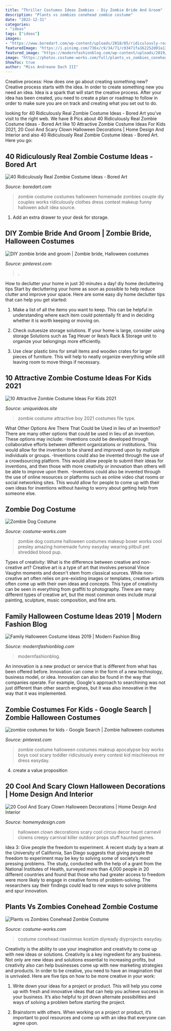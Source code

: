 ```yaml
---
title: "Thriller Costumes Ideas Zombies - Diy Zombie Bride And Groom"
description: "Plants vs zombies conehead zombie costume"
date: "2022-12-31"
categories:
- "ideas"
tags: ["ideas"]
images:
- "https://www.boredart.com/wp-content/uploads/2018/05/ridiculously-real-zombie-costume-ideas30.jpg"
featuredImage: "https://i.pinimg.com/736x/c9/34/71/c93471fa162252d01a13469ad9cdba8f.jpg"
featured_image: "https://modernfashionblog.com/wp-content/uploads/2019/08/Family-Halloween-Costume-Ideas-2019-9.jpg"
image: "https://photos.costume-works.com/full/plants_vs_zombies_conehead_zombie.jpg"
ShowToc: true
author: "Miss Andreane Dach III"
---
```



Creative process: How does one go about creating something new?
Creative process starts with the idea. In order to create something new you need an idea. Idea is a spark that will start the creative process. After your idea has been created, you need to create a plan or roadmap to follow in order to make sure you are on track and creating what you set out to do.

	

		
looking for 40 Ridiculously Real Zombie Costume Ideas - Bored Art you've visit to the right web. We have 8 Pics about 40 Ridiculously Real Zombie Costume Ideas - Bored Art like 10 Attractive Zombie Costume Ideas For Kids 2021, 20 Cool And Scary Clown Halloween Decorations | Home Design And Interior and also 40 Ridiculously Real Zombie Costume Ideas - Bored Art. Here you go:
		
    
## 40 Ridiculously Real Zombie Costume Ideas - Bored Art

<img loading=lazy src="https://www.boredart.com/wp-content/uploads/2018/05/ridiculously-real-zombie-costume-ideas30.jpg" onerror="this.onerror=null;this.src='https://tse2.mm.bing.net/th?id=OIP.wxDGBJTXn3pw5EN3EilrEQHaKo&amp;pid=15.1';" alt="40 Ridiculously Real Zombie Costume Ideas - Bored Art">

_Source: boredart.com_

>zombie costume costumes halloween homemade zombies couple diy couples works ridiculously clothes dress contest makeup funny hallowen adult idea source. 

	

1. Add an extra drawer to your desk for storage.

    
## DIY Zombie Bride And Groom | Zombie Bride, Halloween Costumes

<img loading=lazy src="https://i.pinimg.com/originals/70/79/62/7079625fbad691887f333a49b9b6a412.jpg" onerror="this.onerror=null;this.src='https://tse4.mm.bing.net/th?id=OIP.Aw_aWOUEyHP8x5dY4alNTgHaJ4&amp;pid=15.1';" alt="DIY zombie bride and groom | Zombie bride, Halloween costumes">

_Source: pinterest.com_

>. 

	

How to declutter your home in just 30 minutes a day!
diy home decluttering tips
Start by decluttering your home as soon as possible to help reduce clutter and improve your space. Here are some easy diy home declutter tips that can help you get started:

1. Make a list of all the items you want to keep. This can be helpful in understanding where each item could potentially fit and in deciding whether it is worth keeping or moving on.

2. Check outuesize storage solutions. If your home is large, consider using storage Solutions such as Tag Heuer or Ikea’s Rack & Storage unit to organize your belongings more efficiently.

3. Use clear plastic bins for small items and wooden crates for larger pieces of furniture. This will help to neatly organize everything while still leaving room to move things if necessary. 


    
## 10 Attractive Zombie Costume Ideas For Kids 2021

<img loading=lazy src="https://www.uniqueideas.site/wp-content/uploads/boy-zombie-costume.jpg" onerror="this.onerror=null;this.src='https://tse1.mm.bing.net/th?id=OIP.nGD3_7F8QDIhKbn-FdfHNQHaKl&amp;pid=15.1';" alt="10 Attractive Zombie Costume Ideas For Kids 2021">

_Source: uniqueideas.site_

>zombie costume attractive boy 2021 costumes file type. 

	

What Other Options Are There That Could be Used in lieu of an Invention?
There are many other options that could be used in lieu of an invention. These options may include: 
-Inventions could be developed through collaborative efforts between different organizations or institutions. This would allow for the invention to be shared and improved upon by multiple individuals or groups. 
-Inventions could also be invented through the use of a crowdsourcing platform. This would allow people to submit their ideas for inventions, and then those with more creativity or innovation than others will be able to improve upon them. 
-Inventions could also be invented through the use of online resources or platforms such as online video chat rooms or social networking sites. This would allow for people to come up with their own ideas for inventions without having to worry about getting help from someone else.

    
## Zombie Dog Costume

<img loading=lazy src="http://photos.costume-works.com/full/zombie_dog.jpg" onerror="this.onerror=null;this.src='https://tse2.mm.bing.net/th?id=OIP.GAvPl_8ubFgqBMDbzEW7nQHaKt&amp;pid=15.1';" alt="Zombie Dog Costume">

_Source: costume-works.com_

>zombie dog costume halloween costumes makeup boxer works cool presley amazing homemade funny easyday wearing pitbull pet shredded blood pup. 

	

Types of creativity: What is the difference between creative and non-creative art?
Creative art is a type of art that involves personal Vince Vaughn moments and doesn't stem from classical sources. While non-creative art often relies on pre-existing images or templates, creative artists often come up with their own ideas and concepts. This type of creativity can be seen in everything from graffiti to photography. There are many different types of creative art, but the most common ones include mural painting, sculpture, music composition, and fine arts.

    
## Family Halloween Costume Ideas 2019 | Modern Fashion Blog

<img loading=lazy src="https://modernfashionblog.com/wp-content/uploads/2019/08/Family-Halloween-Costume-Ideas-2019-9.jpg" onerror="this.onerror=null;this.src='https://tse3.mm.bing.net/th?id=OIP.3Ak00AzcbVVP0nQ99RcqCAHaLJ&amp;pid=15.1';" alt="Family Halloween Costume Ideas 2019 | Modern Fashion Blog">

_Source: modernfashionblog.com_

>modernfashionblog. 

	

An innovation is a new product or service that is different from what has been offered before. Innovation can come in the form of a new technology, business model, or idea. Innovation can also be found in the way that companies operate. For example, Google's approach to searchining was not just different than other search engines, but it was also innovative in the way that it was implemented.

    
## Zombie Costumes For Kids - Google Search | Zombie Halloween Costumes

<img loading=lazy src="https://i.pinimg.com/736x/c9/34/71/c93471fa162252d01a13469ad9cdba8f.jpg" onerror="this.onerror=null;this.src='https://tse2.mm.bing.net/th?id=OIP.8cjbSGwDsmQP4MrWNkd7pgHaLH&amp;pid=15.1';" alt="zombie costumes for kids - Google Search | Zombie halloween costumes">

_Source: pinterest.com_

>zombie costume halloween costumes makeup apocalypse boy works boys cool scary toddler ridiculously every contest kid mischievous mr dress easyday. 

	

4. create a value proposition 

    
## 20 Cool And Scary Clown Halloween Decorations | Home Design And Interior

<img loading=lazy src="http://homemydesign.com/wp-content/uploads/2017/10/outdoor-killer-clown-halloween-ideas.jpg" onerror="this.onerror=null;this.src='https://tse2.mm.bing.net/th?id=OIP.qeVlwWIvegpUB_CLio6CFQHaJ4&amp;pid=15.1';" alt="20 Cool And Scary Clown Halloween Decorations | Home Design And Interior">

_Source: homemydesign.com_

>halloween clown decorations scary cool circus decor haunt carnevil clowns creepy carnival killer outdoor props stuff haunted games. 

	

Idea 3: Give people the freedom to experiment.
A recent study by a team at the University of California, San Diego suggests that giving people the freedom to experiment may be key to solving some of society’s most pressing problems. The study, conducted with the help of a grant from the National Institutes of Health, surveyed more than 4,000 people in 20 different countries and found that those who had greater access to freedom were more likely to engage in creative forms of problem-solving. The researchers say their findings could lead to new ways to solve problems and spur innovation.

    
## Plants Vs Zombies Conehead Zombie Costume

<img loading=lazy src="https://photos.costume-works.com/full/plants_vs_zombies_conehead_zombie.jpg" onerror="this.onerror=null;this.src='https://tse4.mm.bing.net/th?id=OIP.6dyaBV1QRknkCI_oEtJoTAHaLc&amp;pid=15.1';" alt="Plants vs Zombies Conehead Zombie Costume">

_Source: costume-works.com_

>costume conehead risasinmas kostüm diyready diyprojects easyday. 

	

Creativity is the ability to use your imagination and creativity to come up with new ideas or solutions.
Creativity is a key ingredient for any business. Not only are new ideas and solutions essential to increasing profits, but creativity also can help businesses come up with new marketing strategies and products. In order to be creative, you need to have an imagination that is unrivaled. Here are five tips on how to be more creative in your work: 
1. Write down your ideas for a project or product. This will help you come up with fresh and innovative ideas that can help you achieve success in your business. It’s also helpful to jot down alternate possibilities and ways of solving a problem before starting the project. 

2. Brainstorm with others. When working on a project or product, it’s important to pool resources and come up with an idea that everyone can agree upon.

